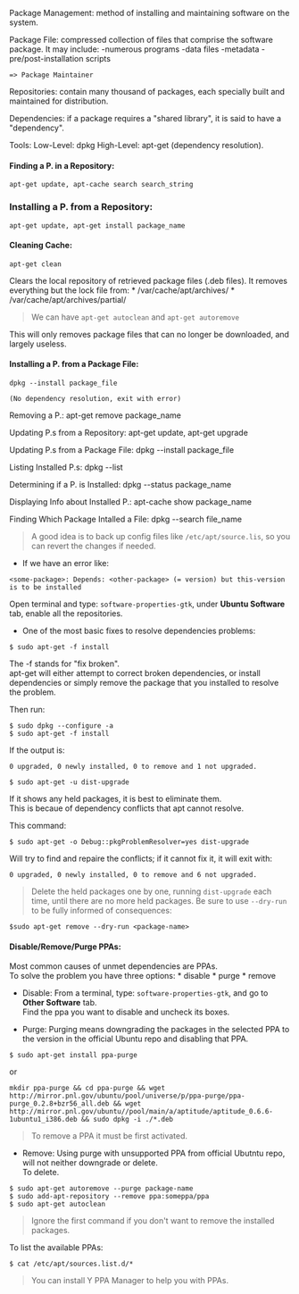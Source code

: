 Package Management: method of installing and maintaining software on the system.

Package File: compressed collection of files that comprise the software package.
    It may include:
	-numerous programs
	-data files
	-metadata
	-pre/post-installation scripts

    => Package Maintainer

Repositories: contain many thousand of packages, each specially built and maintained for 
distribution.

Dependencies: if a package requires a "shared library", it is said to have a "dependency".




Tools:
    Low-Level: dpkg
    High-Level: apt-get (dependency resolution).





#### Finding a P. in a Repository: 
```
apt-get update, apt-cache search search_string
```

### Installing a P. from a Repository: 
```
apt-get update, apt-get install package_name
```

#### Cleaning Cache:
```
apt-get clean
```
Clears the local repository of retrieved package files (.deb files).
It removes everything but the lock file from:
    * /var/cache/apt/archives/
    * /var/cache/apt/archives/partial/

> We can have `apt-get autoclean` and `apt-get autoremove`

This will only removes package files that can no longer be downloaded, and largely useless.

#### Installing a P. from a Package File: 
	dpkg --install package_file
    
    (No dependency resolution, exit with error)

Removing a P.: 
	apt-get remove package_name

Updating P.s from a Repository: 
	apt-get update, apt-get upgrade

Updating P.s from a Package File: 
	dpkg --install package_file

Listing Installed P.s: 
	dpkg --list

Determining if a P. is Installed: 
	dpkg --status package_name

Displaying Info about Installed P.: 
	apt-cache show package_name

Finding Which Package Intalled a File: 
	dpkg --search file_name




> A good idea is to back up config files like `/etc/apt/source.lis`, so you can revert the changes if needed.


* If we have an error like:
```
<some-package>: Depends: <other-package> (= version) but this-version is to be installed
```
Open terminal and type: `software-properties-gtk`, under **Ubuntu Software** tab, enable all the repositories.



* One of the most basic fixes to resolve dependencies problems:
```
$ sudo apt-get -f install
```
The -f stands for "fix broken".  
apt-get will either attempt to correct broken dependencies, or install dependencies or simply remove the package that you installed to resolve the problem.

Then run:
```
$ sudo dpkg --configure -a
$ sudo apt-get -f install
```

If the output is:
```
0 upgraded, 0 newly installed, 0 to remove and 1 not upgraded.
```

```
$ sudo apt-get -u dist-upgrade
```
If it shows any held packages, it is best to eliminate them.  
This is becaue of dependency conflicts that apt cannot resolve.

This command:
```
$ sudo apt-get -o Debug::pkgProblemResolver=yes dist-upgrade
```
Will try to find and repaire the conflicts; if it cannot fix it, it will exit with:

```
0 upgraded, 0 newly installed, 0 to remove and 6 not upgraded.
```

> Delete the held packages one by one, running `dist-upgrade` each time, until there are no more held packages.
> Be sure to use `--dry-run` to be fully informed of consequences:
```
$sudo apt-get remove --dry-run <package-name>
```


#### Disable/Remove/Purge PPAs:

Most common causes of unmet dependencies are PPAs.  
To solve the problem you have three options:
    * disable
    * purge
    * remove


* Disable:
From a terminal, type: `software-properties-gtk`, and go to **Other Software** tab.  
Find the ppa you want to disable and uncheck its boxes.


* Purge:
Purging means downgrading the packages in the selected PPA to the version in the official Ubuntu repo and disabling that PPA.
```
$ sudo apt-get install ppa-purge
```
or
```
mkdir ppa-purge && cd ppa-purge && wget http://mirror.pnl.gov/ubuntu/pool/universe/p/ppa-purge/ppa-purge_0.2.8+bzr56_all.deb && wget http://mirror.pnl.gov/ubuntu//pool/main/a/aptitude/aptitude_0.6.6-1ubuntu1_i386.deb && sudo dpkg -i ./*.deb
```

> To remove a PPA it must be first activated.

* Remove:
Using purge with unsupported PPA from official Ubutntu repo, will not neither downgrade or delete.  
To delete.

```
$ sudo apt-get autoremove --purge package-name
$ sudo add-apt-repository --remove ppa:someppa/ppa
$ sudo apt-get autoclean
```

> Ignore the first command if you don't want to remove the installed packages.


To list the available PPAs:
```
$ cat /etc/apt/sources.list.d/*
```

> You can install Y PPA Manager to help you with PPAs.




